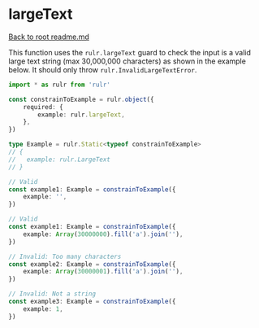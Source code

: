 # largeText

[Back to root readme.md](../../../readme.md)

This function uses the `rulr.largeText` guard to check the input is a valid large text string (max 30,000,000 characters) as shown in the example below. It should only throw `rulr.InvalidLargeTextError`.

```ts
import * as rulr from 'rulr'

const constrainToExample = rulr.object({
	required: {
		example: rulr.largeText,
	},
})

type Example = rulr.Static<typeof constrainToExample>
// {
//   example: rulr.LargeText
// }

// Valid
const example1: Example = constrainToExample({
	example: '',
})

// Valid
const example1: Example = constrainToExample({
	example: Array(30000000).fill('a').join(''),
})

// Invalid: Too many characters
const example2: Example = constrainToExample({
	example: Array(30000001).fill('a').join(''),
})

// Invalid: Not a string
const example3: Example = constrainToExample({
	example: 1,
})
```
